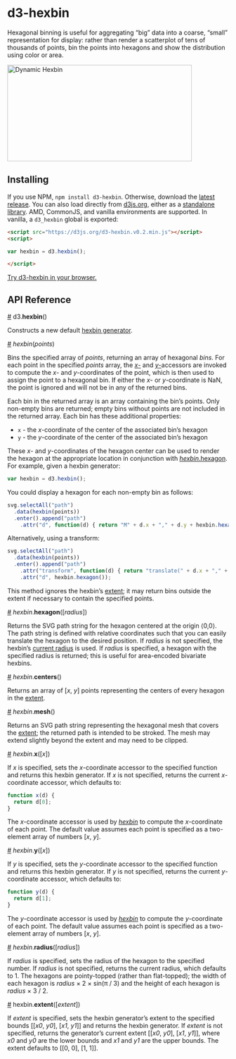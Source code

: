 # d3-hexbin

Hexagonal binning is useful for aggregating “big” data into a coarse, “small” representation for display: rather than render a scatterplot of tens of thousands of points, bin the points into hexagons and show the distribution using color or area.

[<img alt="Dynamic Hexbin" src="https://raw.githubusercontent.com/d3/d3-hexbin/master/img/dynamic.jpg" width="420" height="219">](https://bl.ocks.org/mbostock/7833311)

## Installing

If you use NPM, `npm install d3-hexbin`. Otherwise, download the [latest release](https://github.com/d3/d3-hexbin/releases/latest). You can also load directly from [d3js.org](https://d3js.org), either as a [standalone library](https://d3js.org/d3-hexbin.v0.2.min.js). AMD, CommonJS, and vanilla environments are supported. In vanilla, a `d3_hexbin` global is exported:

```html
<script src="https://d3js.org/d3-hexbin.v0.2.min.js"></script>
<script>

var hexbin = d3.hexbin();

</script>
```

[Try d3-hexbin in your browser.](https://tonicdev.com/npm/d3-hexbin)

## API Reference

<a name="hexbin" href="#hexbin">#</a> d3.<b>hexbin</b>()

Constructs a new default [hexbin generator](#_hexbin).

<a name="_hexbin" href="#_hexbin">#</a> <i>hexbin</i>(<i>points</i>)

Bins the specified array of *points*, returning an array of hexagonal *bins*. For each point in the specified *points* array, the [*x*-](#hexbin_x) and [*y*-](#hexbin_y)accessors are invoked to compute the *x*- and *y*-coordinates of the point, which is then used to assign the point to a hexagonal bin. If either the *x*- or *y*-coordinate is NaN, the point is ignored and will not be in any of the returned bins.

Each bin in the returned array is an array containing the bin’s points. Only non-empty bins are returned; empty bins without points are not included in the returned array. Each bin has these additional properties:

* `x` - the *x*-coordinate of the center of the associated bin’s hexagon
* `y` - the *y*-coordinate of the center of the associated bin’s hexagon

These *x*- and *y*-coordinates of the hexagon center can be used to render the hexagon at the appropriate location in conjunction with [*hexbin*.hexagon](#hexbin_hexagon). For example, given a hexbin generator:

```js
var hexbin = d3.hexbin();
```

You could display a hexagon for each non-empty bin as follows:

```js
svg.selectAll("path")
  .data(hexbin(points))
  .enter().append("path")
    .attr("d", function(d) { return "M" + d.x + "," + d.y + hexbin.hexagon(); });
```

Alternatively, using a transform:

```js
svg.selectAll("path")
  .data(hexbin(points))
  .enter().append("path")
    .attr("transform", function(d) { return "translate(" + d.x + "," + d.y + ")"; })
    .attr("d", hexbin.hexagon());
```

This method ignores the hexbin’s [extent](#hexbin_extent); it may return bins outside the extent if necessary to contain the specified points.

<a name="hexbin_hexagon" href="#hexbin_hexagon">#</a> <i>hexbin</i>.<b>hexagon</b>([<i>radius</i>])

Returns the SVG path string for the hexagon centered at the origin ⟨0,0⟩. The path string is defined with relative coordinates such that you can easily translate the hexagon to the desired position. If *radius* is not specified, the hexbin’s [current radius](#hexbin_radius) is used. If *radius* is specified, a hexagon with the specified radius is returned; this is useful for area-encoded bivariate hexbins.

<a name="hexbin_centers" href="#hexbin_centers">#</a> <i>hexbin</i>.<b>centers</b>()

Returns an array of [*x*, *y*] points representing the centers of every hexagon in the [extent](#hexagon_extent).

<a name="hexbin_mesh" href="#hexbin_mesh">#</a> <i>hexbin</i>.<b>mesh</b>()

Returns an SVG path string representing the hexagonal mesh that covers the [extent](#hexagon_extent); the returned path is intended to be stroked. The mesh may extend slightly beyond the extent and may need to be clipped.

<a name="hexbin_x" href="#hexbin_x">#</a> <i>hexbin</i>.<b>x</b>([<i>x</i>])

If *x* is specified, sets the *x*-coordinate accessor to the specified function and returns this hexbin generator. If *x* is not specified, returns the current *x*-coordinate accessor, which defaults to:

```js
function x(d) {
  return d[0];
}
```

The *x*-coordinate accessor is used by [*hexbin*](#_hexbin) to compute the *x*-coordinate of each point. The default value assumes each point is specified as a two-element array of numbers [*x*, *y*].

<a name="hexbin_y" href="#hexbin_y">#</a> <i>hexbin</i>.<b>y</b>([<i>x</i>])

If *y* is specified, sets the *y*-coordinate accessor to the specified function and returns this hexbin generator. If *y* is not specified, returns the current *y*-coordinate accessor, which defaults to:

```js
function y(d) {
  return d[1];
}
```

The *y*-coordinate accessor is used by [*hexbin*](#_hexbin) to compute the *y*-coordinate of each point. The default value assumes each point is specified as a two-element array of numbers [*x*, *y*].

<a name="hexbin_radius" href="#hexbin_radius">#</a> <i>hexbin</i>.<b>radius</b>([<i>radius</i>])

If *radius* is specified, sets the radius of the hexagon to the specified number. If *radius* is not specified, returns the current radius, which defaults to 1. The hexagons are pointy-topped (rather than flat-topped); the width of each hexagon is *radius* × 2 × sin(π / 3) and the height of each hexagon is *radius* × 3 / 2.

<a name="hexbin_extent" href="#hexbin_extent">#</a> hexbin.<b>extent</b>([<i>extent</i>])

If *extent* is specified, sets the hexbin generator’s extent to the specified bounds [[*x0*, *y0*], [*x1*, *y1*]] and returns the hexbin generator. If *extent* is not specified, returns the generator’s current extent [[*x0*, *y0*], [*x1*, *y1*]], where *x0* and *y0* are the lower bounds and *x1* and *y1* are the upper bounds. The extent defaults to [[0, 0], [1, 1]].

